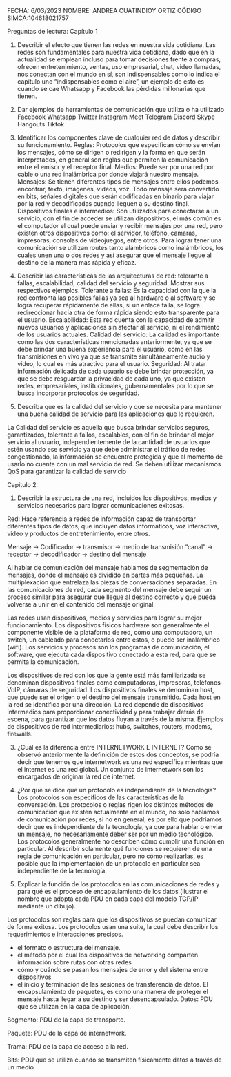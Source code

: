 
FECHA: 6/03/2023
NOMBRE: ANDREA CUATINDIOY ORTIZ
CÓDIGO SIMCA:104618021757


Preguntas de lectura: Capítulo 1
1. Describir el efecto que tienen las redes en nuestra vida cotidiana.
Las redes son fundamentales para nuestra vida cotidiana,  dado que en la actualidad se emplean incluso para tomar decisiones frente a compras,
ofrecen entretenimiento, ventas, uso empresarial, chat, video llamadas, nos conectan con el mundo en sí, son indispensables como lo indica el capítulo uno 
“indispensables como el aire”, un ejemplo de esto es cuando se cae Whatsapp y Facebook las pérdidas  millonarias que tienen.  

3. Dar ejemplos de herramientas de comunicación que utiliza o ha utilizado
Facebook
Whatsapp
Twitter
Instagram
Meet
Telegram
Discord
Skype
Hangouts 
Tiktok

5. Identificar los componentes clave de cualquier red de datos y describir su funcionamiento.
Reglas: Protocolos que especifican cómo se envían los mensajes, cómo se dirigen o redirigen y la forma en que serán interpretados, en general 
son reglas que permiten la comunicación entre el emisor y el receptor final. 
Medios: Puede ser por una red por cable o una red inalámbrica por donde viajará nuestro mensaje.
Mensajes: Se tienen diferentes tipos de mensajes entre ellos podemos encontrar, texto, imágenes,  videos, voz.
Todo mensaje será convertido en bits, señales digitales que serán codificadas en binario para viajar por la red y decodificadas  cuando lleguen a su destino final.
Dispositivos finales e intermedios: Son utilizados para conectarse a un servicio, con el fin de acceder se utilizan dispositivos,
el más común es el computador el cual puede enviar y recibir mensajes por una red, pero existen otros dispositivos como: el servidor, teléfono, camaras, 
impresoras, consolas de videojuegos, entre otros.
Para lograr tener una comunicación se utilizan routes tanto alámbricos como inalámbricos, los cuales unen una o dos redes y así asegurar
que el mensaje llegue al destino de la manera más rápida y eficaz.

7. Describir las características de las arquitecturas de red: tolerante a fallas, escalabilidad, calidad del servicio y seguridad.
Mostrar sus respectivos ejemplos. 
Tolerante a fallas: Es la capacidad con la que la red confronta las posibles fallas ya sea al hardware o al software y se logra recuperar rápidamente de ellas, 
si un enlace falla, se logra redireccionar hacia otra de forma rápida siendo esto transparente para el usuario.
Escalabilidad: Esta red cuenta con la capacidad de admitir  nuevos usuarios y aplicaciones sin afectar al servicio, ni el rendimiento de los usuarios actuales. 
Calidad del servicio: La calidad es importante como las dos características mencionadas anteriormente, ya que se debe brindar una buena experiencia para el usuario, como en las transmisiones en vivo ya que se transmite simultáneamente audio y video, lo cual es más atractivo para el usuario.
Seguridad: Al tratar información delicada de cada usuario se debe brindar protección, ya que se debe resguardar la privacidad de cada uno, ya que existen redes, empresariales, institucionales, gubernamentales por lo que se busca incorporar protocolos de seguridad.

9. Describa que es la calidad del servicio y que se necesita para mantener una buena calidad de servicio para las aplicaciones que lo requieren.

La Calidad del servicio es aquella que busca brindar servicios seguros, garantizados, tolerante a fallos, escalables, con el fin de brindar el mejor servicio al usuario, independientemente de la cantidad de usuarios que estén usando ese servicio ya que debe administrar el tráfico de redes congestionado, 
la información se encuentre protegida y que al momento de usarlo no cuente con un mal servicio de red. 
Se deben utilizar mecanismos QoS para garantizar la calidad de servicio

Capitulo 2:

1. Describir la estructura de una red, incluidos los dispositivos, medios y servicios necesarios para lograr comunicaciones exitosas. 

Red: Hace referencia a redes de información capaz de transportar  diferentes tipos de datos, que incluyen datos informáticos, 
voz interactiva, video y productos de entretenimiento, entre otros.

Mensaje -> Codificador -> transmisor -> medio de transmisión “canal” -> receptor -> decodificador -> destino del mensaje

Al hablar de comunicación del mensaje hablamos de segmentación de mensajes, donde el mensaje es dividido en partes más pequeñas.
La multiplexación que entrelaza las piezas de conversaciones separadas.
En las comunicaciones de red, cada segmento del mensaje debe seguir un proceso similar para asegurar que llegue al destino correcto y que pueda
volverse a unir en el contenido del mensaje original.

Las redes usan dispositivos, medios y servicios para lograr su mejor funcionamiento.
Los dispositivos físicos hardware son generalmente el componente visible de la plataforma de red, como una computadora, un switch, un cableado para 
conectarlos entre estos, o puede ser inalámbrico (wifi).
Los servicios y procesos son los programas de comunicación, el software, que ejecuta cada dispositivo conectado a esta red, para que se permita la comunicación.


Los dispositivos de red con los que la gente está más familiarizada se denominan dispositivos finales como computadoras, impresoras, teléfonos VoIP, cámaras de seguridad.
Los dispositivos finales se denominan host, que puede ser el origen o el destino del mensaje transmitido. Cada host en la red se identifica por una dirección.
La red depende de dispositivos intermedios para proporcionar conectividad y para trabajar detrás de escena, para garantizar que los datos fluyan a través de la misma.
Ejemplos de dispositivos de red intermediarios: hubs, switches, routers, modems, firewalls.


3. ¿Cuál es la diferencia entre INTERNETWORK E INTERNET?
Como se observó anteriormente la definición de estos dos conceptos, se podría decir que tenemos que internetwork es una red específica mientras que el internet es una red global. Un conjunto de internetwork son los encargados de originar la red de internet. 

5.  ¿Por qué se dice que un protocolo es independiente de la tecnología? 
Los protocolos son específicos de las características de la conversación. Los protocolos o reglas rigen los distintos métodos de comunicación que existen actualmente en el mundo, no solo hablamos de comunicación por redes, si no en general, es por ello que podríamos decir que es independiente de la tecnología, ya que para hablar o enviar un mensaje, no necesariamente deber ser por un medio tecnológico. 
Los protocolos generalmente no describen cómo cumplir una función en particular. 
Al describir solamente qué funciones se requieren de una regla de comunicación en particular, pero no cómo realizarlas, es posible que la implementación de un protocolo en particular sea independiente de la tecnología.

7. Explicar la función de los protocolos en las comunicaciones de redes y para qué es el proceso de encapsulamiento de los datos 
(ilustrar el nombre que adopta cada PDU en cada capa del modelo TCP/IP mediante un dibujo).

Los protocolos son reglas para que los dispositivos se puedan comunicar de forma exitosa.
Los protocolos usan una suite, la cual debe describir los requerimientos e interacciones 
precisos.
- el formato o estructura del mensaje.
- el método por el cual los dispositivos de networking comparten información sobre rutas 
con otras redes
- cómo y cuándo se pasan los mensajes de error y del sistema entre dispositivos
- el inicio y terminación de las sesiones de transferencia de datos.
El encapsulamiento de paquetes, es como una manera de proteger el mensaje hasta llegar a 
su destino y ser desencapsulado.
Datos: PDU que se utilizan en la capa de aplicación.




Segmento: PDU de la capa de transporte.



Paquete: PDU de la capa de internetwork.


Trama: PDU de la capa de acceso a la red.




Bits: PDU que se utiliza cuando se transmiten físicamente datos a través de un medio



